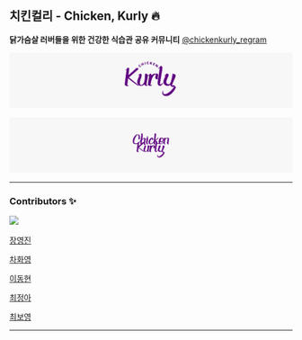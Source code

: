 ## 치킨컬리 - Chicken, Kurly 🔥

**닭가슴살 러버들을 위한 건강한 식습관 공유 커뮤니티**
[@chickenkurly_regram](https://www.instagram.com/chickenkurly_regram/)

![carousel2](README.assets/carousel2.jpg)

![carousel1](README.assets/carousel1.jpg)



---

### Contributors ✨

<a href="https://github.com/jincde/chicken-kurly/graphs/contributors">
  <img src="https://contrib.rocks/image?repo=jincde/chicken-kurly" />
</a>

[장영진](https://github.com/jincde)

[차화영](https://github.com/forwardyoung)

[이동현](https://github.com/soohofather)

[최정아](https://github.com/astroastrum)

[최보영](https://github.com/jupiter6676)

---